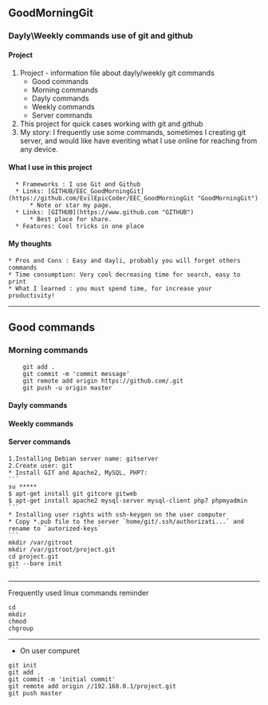 ## GoodMorningGit
### Dayly\Weekly commands use of git and github

#### Project
1. Project - information file about dayly/weekly git commands
	  * Good commands
	  * Morning commands
	  * Dayly commands
	  * Weekly commands
	  * Server commands
2. This project for quick cases working with git and github
3. My story: I frequently use some commands, sometimes I creating git server, and would like have everiting what I use online for reaching from any device.

#### What I use in this project

	  * Frameworks : I use Git and Github
	  * Links: [GITHUB/EEC_GoodMorningGit](https://github.com/EvilEpicCoder/EEC_GoodMorningGit "GoodMorningGit")
		  * Note or star my page.
	  * Links: [GITHUB](https://www.github.com "GITHUB")
		  * Best place for share.
	  * Features: Cool tricks in one place
#### My thoughts

	* Pros and Cons : Easy and dayli, probably you will forget others commands
	* Time consumption: Very cool decreasing time for search, easy to print 
	* What I learned : you must spend time, for increase your productivity!
---
## Good commands

### Morning commands
```	git init
	git add .
	git commit -m 'commit message'
	git remote add origin https://github.com/.git
	git push -u origin master
```
#### Dayly commands

#### Weekly commands

#### Server commands

	1.Installing Debian server name: gitserver
	2.Create user: git
	* Install GIT and Apache2, MySQL, PHP7:
	```
	su *****
	$ apt-get install git gitcore gitweb
	$ apt-get install apache2 mysql-server mysql-client php7 phpmyadmin
	```
	* Installing user rights with ssh-keygen on the user computer
	* Copy *.pub file to the server `home/git/.ssh/authorizati...` and rename to `autorized-keys`
	```
	mkdir /var/gitroot
	mkdir /var/gitroot/project.git
	cd project.git
	git --bare init
	```
---
Frequently used linux commands reminder
```
cd
mkdir
chmod
chgroup
```
---
* On user compuret 
```
git init
git add .
git commit -m 'initial commit'
git remote add origin //192.168.0.1/project.git
git push master
```
	
